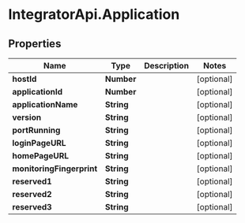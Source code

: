 # IntegratorApi.Application

## Properties

Name | Type | Description | Notes
------------ | ------------- | ------------- | -------------
**hostId** | **Number** |  | [optional] 
**applicationId** | **Number** |  | [optional] 
**applicationName** | **String** |  | [optional] 
**version** | **String** |  | [optional] 
**portRunning** | **String** |  | [optional] 
**loginPageURL** | **String** |  | [optional] 
**homePageURL** | **String** |  | [optional] 
**monitoringFingerprint** | **String** |  | [optional] 
**reserved1** | **String** |  | [optional] 
**reserved2** | **String** |  | [optional] 
**reserved3** | **String** |  | [optional] 


